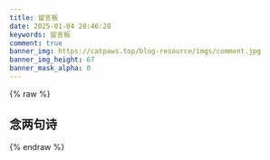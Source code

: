 ```yaml
---
title: 留言板
date: 2025-01-04 20:46:28
keywords: 留言板
comment: true
banner_img: https://catpaws.top/blog-resource/imgs/comment.jpg
banner_img_height: 67
banner_mask_alpha: 0
---
```


{% raw %}
<div class="entry-content">
  <div class="poem-wrap">
    <div class="poem-border poem-left"></div>
    <div class="poem-border poem-right"></div>
    <h2>念两句诗</h2>
    <p id="poem_sentence"></p>
    <p id="poem_info"></p>
  </div>
</div>
<script src="https://sdk.jinrishici.com/v2/browser/jinrishici.js" charset="utf-8"></script>
<script type="text/javascript">
  jinrishici.load(function(result) {
    var sentence = document.querySelector("#poem_sentence")
    var info = document.querySelector("#poem_info")
    sentence.innerHTML = result.data.content
    info.innerHTML = '【' + result.data.origin.dynasty + '】' + result.data.origin.author + '《' + result.data.origin.title + '》'
  });
</script>
{% endraw %}